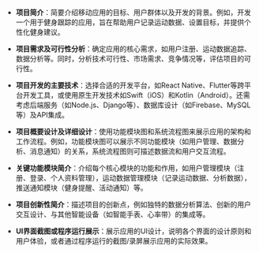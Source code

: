 - **项目简介**：简要介绍移动应用的目标、用户群体以及开发的背景。例如，开发一个用于健身跟踪的应用，旨在帮助用户记录运动数据、设置目标，并提供个性化健身建议。
    
- **项目需求及可行性分析**：确定应用的核心需求，如用户注册、运动数据追踪、数据分析等。同时，分析技术可行性、市场需求、竞争情况等，评估项目的可行性。
    
- **项目开发的主要技术**：选择合适的开发平台，如React Native、Flutter等跨平台开发工具，或使用原生开发技术如Swift（iOS）和Kotlin（Android）。还需考虑后端服务（如Node.js、Django等）、数据库设计（如Firebase、MySQL等）及API集成。
    
- **项目概要设计及详细设计**：使用功能模块图和系统流程图来展示应用的架构和工作流程。例如，功能模块图可以展示不同功能模块（如用户管理、数据分析、消息通知）的关系，系统流程图则可描述数据流和用户交互流程。
    
- **关键功能模块简介**：介绍每个核心模块的功能和作用，如用户管理模块（注册、登录、个人资料管理），运动数据管理模块（记录运动数据、分析数据），推送通知模块（健身提醒、活动通知）等。
    
- **项目创新性简介**：描述项目的创新点，例如独特的数据分析算法、创新的用户交互设计、与其他智能设备（如智能手表、心率带）的集成等。
    
- **UI界面截图或程序运行展示**：展示应用的UI设计，说明各个界面的设计原则和用户体验，或者通过程序运行的截图/录屏展示应用的实际效果。